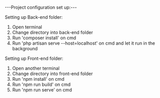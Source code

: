 ---Project configuration set up:---

Setting up Back-end folder:
1. Open terminal
2. Change directory into back-end folder
3. Run 'composer install' on cmd
4. Run 'php artisan serve --host=localhost' on cmd and let it run in the background

Setting up Front-end folder:
1. Open another terminal
2. Change directory into front-end folder
3. Run 'npm install' on cmd
4. Run 'npm run build' on cmd
5. Run 'npm run serve' on cmd
